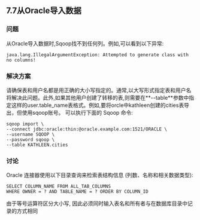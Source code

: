 <h2>7.7从Oracle导入数据</h2>

<h3>问题</h3>

从Oracle导入数据时,Sqoop找不到任何列。例如,可以看到以下异常:

```
java.lang.IllegalArgumentException: Attempted to generate class with no columns!
```

<h3>解决方案</h3>
请确保表和用户名都是用正确的大小写指定的。通常,以大写形式指定表和用户名将解决此问题。此外,如果其他用户创建了转移的表,则需要在**--table**参数中指
定这样的user.table_name表格式。例如,要将orcle中kathleen创建的cities表导出，但使用sqoop账号。 可以执行下面的 Sqoop 命令:

```
sqoop import \
--connect jdbc:oracle:thin:@oracle.example.com:1521/ORACLE \
--username SQOOP \
--password sqoop \
--table KATHLEEN.cities
```

<h3>讨论</h3>
Oracle 连接器使用以下目录查询来检索表结构信息 (列数、名称和相关数据类型):

```
SELECT COLUMN_NAME FROM ALL_TAB_COLUMNS
WHERE OWNER = ? AND TABLE_NAME = ? ORDER BY COLUMN_ID
```

由于等号运算符区分大小写, 因此必须同时输入表名和所有者与在数据库目录中记录的方式相同